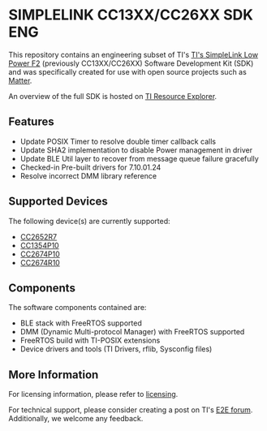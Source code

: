 # SIMPLELINK CC13XX/CC26XX SDK ENG
This repository contains an engineering subset of TI's
[TI's SimpleLink Low Power F2][cc13xx_cc26xx_sdk]
(previously CC13XX/CC26XX) Software Development Kit (SDK)
and was specifically created for use with open source projects such
as [Matter][matter_repo].

An overview of the full SDK is hosted on [TI Resource Explorer][ti_rex].


## Features

- Update POSIX Timer to resolve double timer callback calls
- Update SHA2 implementation to disable Power management in driver
- Update BLE Util layer to recover from message queue failure gracefully
- Checked-in Pre-built drivers for 7.10.01.24
- Resolve incorrect DMM library reference

## Supported Devices

The following device(s) are currently supported:
* [CC2652R7][cc2652r7]
* [CC1354P10][cc1354p10]
* [CC2674P10][cc2674p10]
* [CC2674R10][cc2674r10]

## Components
The software components contained are:
* BLE stack with FreeRTOS supported
* DMM (Dynamic Multi-protocol Manager) with FreeRTOS supported
* FreeRTOS build with TI-POSIX extensions
* Device drivers and tools (TI Drivers, rflib, Sysconfig files)

## More Information

For licensing information, please refer to [licensing].

For technical support, please consider creating a post on TI's [E2E
forum][e2e].  Additionally, we welcome any feedback.

[cc13xx_cc26xx_sdk]: https://www.ti.com/tool/download/SIMPLELINK-CC13XX-CC26XX-SDK
[matter_repo]: https://github.com/project-chip/connectedhomeip
[cc2652r7]: https://www.ti.com/product/CC2652R7
[cc1354p10]: https://www.ti.com/tool/LP-EM-CC1354P10?keyMatch=CC1354P10-6
[cc2674p10]: https://www.ti.com/product/CC2674P10
[cc2674r10]: https://www.ti.com/product/CC2674R10
[licensing]: todo:link_to_ti_text_license
[e2e]: https://e2e.ti.com/support/wireless-connectivity/zigbee-and-thread
[ti_rex]: https://dev.ti.com/
